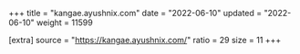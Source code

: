 +++
title = "kangae.ayushnix.com"
date = "2022-06-10"
updated = "2022-06-10"
weight = 11599

[extra]
source = "https://kangae.ayushnix.com/"
ratio = 29
size = 11
+++
